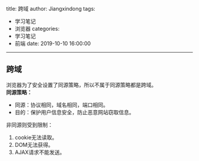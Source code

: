 title: 跨域
author: Jiangxindong
tags:
  - 学习笔记
  - 浏览器
categories:
  - 学习笔记
  - 前端
date: 2019-10-10 16:00:00
---
## 跨域
浏览器为了安全设置了同源策略，所以不属于同源策略都是跨域。  
**同源策略：**  
- 同源：协议相同，域名相同，端口相同。   
- 目的：保护用户信息安全，防止恶意网站窃取信息。

非同源则受到限制：
1. cookie无法读取。
2. DOM无法获得。
3. AJAX请求不能发送。

